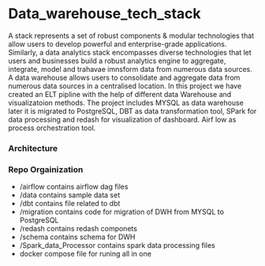 # Data_warehouse_tech_stack

A stack represents a set of robust components & modular technologies that allow users to develop powerful and enterprise-grade applications. Similarly, a data analytics stack encompasses diverse technologies that let users and businesses build a robust analytics engine to aggregate, integrate, model and trahavae imnsform data from numerous data sources. A data warehouse allows users to consolidate and aggregate data from numerous data sources in a centralised location. In this project we have created an ELT pipline with the help of different data Warehouse and visualizatoion methods. The project includes MYSQL as data warehouse later it is migrated to PostgreSQL, DBT as data transformation tool, SPark for data processing and redash for visualization of dashboard. Airf low as process orchestration tool.

### Architecture 

### Repo Orgainization 
- /airflow contains airflow dag files
- /data    contains sample data set
- /dbt     contains file related to dbt
- /migration contains code for migration of DWH from MYSQL to PostgreSQL
- /redash     contains redash componets
- /schema     contains schema for DWH
- /Spark_data_Processor  contains spark data processing files
- docker compose file for runing all in one 
